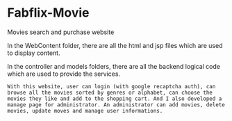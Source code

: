 # Fabflix-Movie
  Movies search and purchase website
  
  In the WebContent folder, there are all the html and jsp files which are used to display content.
 
  In the controller and models folders, there are all the backend logical code which are used to provide the services.
  
	With this website, user can login (with google recaptcha auth), can browse all the movies sorted by genres or alphabet, can choose the movies they like and add to the shopping cart. And I also developed a manage page for administrator. An administrator can add movies, delete movies, update moves and manage user informations.
